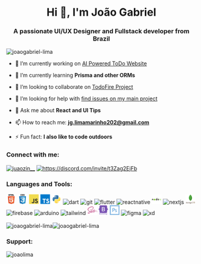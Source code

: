 
<h1 align="center">Hi 👋, I'm João Gabriel</h1>
<h3 align="center">A passionate UI/UX Designer and Fullstack developer from Brazil</h3>

<p align="left"> <img src="https://komarev.com/ghpvc/?username=joaogabriel-lima&label=Profile%20views&color=0e75b6&style=flat" alt="joaogabriel-lima" /> </p>

- 🔭 I’m currently working on [AI Powered ToDo Website](https://github.com/JoaoGabriel-Lima/notemock_website)

- 🌱 I’m currently learning **Prisma and other ORMs**

- 👯 I’m looking to collaborate on [TodoFire Project](https://github.com/TodoFire-OSS/todofire)

- 🤝 I’m looking for help with [find issues on my main project](https://github.com/JoaoGabriel-Lima/notemock_website)

- 💬 Ask me about **React and UI Tips**

- 📫 How to reach me: **jg.limamarinho202@gmail.com**

- ⚡ Fun fact: **I also like to code outdoors**

<h3 align="left">Connect with me:</h3>
<p align="left">
<a href="https://twitter.com/juaozin__" target="blank"><img align="center" src="https://raw.githubusercontent.com/rahuldkjain/github-profile-readme-generator/master/src/images/icons/Social/twitter.svg" alt="juaozin__" height="30" width="40" /></a>
<a href="https://discord.gg/https://discord.com/invite/t3Zag2EjFb" target="blank"><img align="center" src="https://raw.githubusercontent.com/rahuldkjain/github-profile-readme-generator/master/src/images/icons/Social/discord.svg" alt="https://discord.com/invite/t3Zag2EjFb" height="30" width="40" /></a>
</p>

<h3 align="left">Languages and Tools:</h3>
<div align="left">
	<img src="https://raw.githubusercontent.com/devicons/devicon/master/icons/html5/html5-original-wordmark.svg" alt="html5" width="26" height="26"/>
	<img src="https://raw.githubusercontent.com/devicons/devicon/master/icons/css3/css3-original-wordmark.svg" alt="css3" width="26" height="26"/>
	<img src="https://raw.githubusercontent.com/devicons/devicon/master/icons/javascript/javascript-original.svg" alt="javascript" width="26" height="26"/>
	<img src="https://raw.githubusercontent.com/devicons/devicon/master/icons/typescript/typescript-original.svg" alt="typescript" width="26" height="26"/>
<img src="https://raw.githubusercontent.com/devicons/devicon/master/icons/python/python-original.svg" alt="python" width="26" height="26"/>
	<img src="https://www.vectorlogo.zone/logos/dartlang/dartlang-icon.svg" alt="dart" width="26" height="26"/>
	<img src="https://www.vectorlogo.zone/logos/git-scm/git-scm-icon.svg" alt="git" width="26" height="26"/>
	<img src="https://www.vectorlogo.zone/logos/flutterio/flutterio-icon.svg" alt="flutter" width="26" height="26"/>
	<img src="https://reactnative.dev/img/header_logo.svg" alt="reactnative" width="26" height="26"/>
	<img src="https://raw.githubusercontent.com/devicons/devicon/master/icons/nodejs/nodejs-original-wordmark.svg" alt="nodejs" width="26" height="26"/>
	<img src="https://cdn.worldvectorlogo.com/logos/nextjs-2.svg" alt="nextjs" width="26" height="26"/>
	<img src="https://raw.githubusercontent.com/devicons/devicon/master/icons/mongodb/mongodb-original-wordmark.svg" alt="mongodb" width="26" height="26"/>
	<img src="https://www.vectorlogo.zone/logos/firebase/firebase-icon.svg" alt="firebase" width="26" height="26"/>
	<img src="https://cdn.worldvectorlogo.com/logos/arduino-1.svg" alt="arduino" width="26" height="26"/>
	<img src="https://www.vectorlogo.zone/logos/tailwindcss/tailwindcss-icon.svg" alt="tailwind" width="26" height="26"/>
	  <img src="https://raw.githubusercontent.com/devicons/devicon/master/icons/sass/sass-original.svg" alt="sass" width="26" height="26"/>
	<img src="https://raw.githubusercontent.com/devicons/devicon/master/icons/bootstrap/bootstrap-plain-wordmark.svg" alt="bootstrap" width="26" height="26"/>
    <img src="https://raw.githubusercontent.com/devicons/devicon/master/icons/photoshop/photoshop-line.svg" alt="photoshop" width="26" height="26"/>
	<img src="https://www.vectorlogo.zone/logos/figma/figma-icon.svg" alt="figma" width="26" height="26"/>
	<img src="https://cdn.worldvectorlogo.com/logos/adobe-xd.svg" alt="xd" width="26" height="26"/>
</div>
<br/>


<img align="left" src="https://github-readme-stats.vercel.app/api?username=joaogabriel-lima&show_icons=true&locale=en&theme=github_dark" alt="joaogabriel-lima" />
<img  src="https://github-readme-stats.vercel.app/api/top-langs?username=joaogabriel-lima&show_icons=true&locale=en&layout=compact&theme=github_dark" alt="joaogabriel-lima" />
<br/>

<h3>Support:</h3>
<p><a href="https://ko-fi.com/joaolima"> <img align="left" src="https://cdn.ko-fi.com/cdn/kofi3.png?v=3" height="50" width="210" alt="joaolima" /></a></p><br><br>







